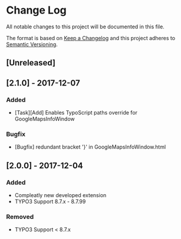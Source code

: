 # Change Log
All notable changes to this project will be documented in this file.

The format is based on [Keep a Changelog](http://keepachangelog.com/en/1.0.0/)
and this project adheres to [Semantic Versioning](http://semver.org/spec/v2.0.0.html).

## [Unreleased]

## [2.1.0] - 2017-12-07
### Added
- [Task][Add] Enables TypoScript paths override for GoogleMapsInfoWindow

### Bugfix
- [Bugfix] redundant bracket '}' in GoogleMapsInfoWindow.html

## [2.0.0] - 2017-12-04
### Added
- Compleatly new developed extension
- TYPO3 Support 8.7.x - 8.7.99

### Removed
- TYPO3 Support < 8.7.x
